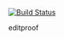 [![Build Status](https://travis-ci.com/lrsb/swingproject.svg?token=yNsiH96VqTJK1Jj3JizM&branch=master)](https://travis-ci.org/lrsb/swingproject)

editproof
